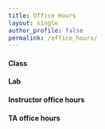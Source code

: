 ```yaml
---
title: Office Hours
layout: single
author_profile: false
permalink: /office_hours/
---
```


#### Class

#### Lab

#### Instructor office hours

#### TA office hours


